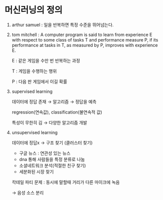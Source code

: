 # 머신러닝의 정의

1. arthur samuel : 일을 반복하면 특정 수준을 뛰어넘는다.

2. tom mitchell : A computer program is said to learn from experience E with respect to some class of tasks T and performance measure P, if its performance at tasks in T, as measured by P, improves with experience E.
    
    E : 같은 게임을 수만 번 반복하는 과정
    
    T : 게임을 수행하는 행위
    
    P  : 다음 판 게임에서 이길 확률
    

3. supervised learning
    
    데이터에 정답 존재 → 알고리즘 → 정답을 예측
    
    regression(연속값), classification(불연속적 값)
    
    특성이 무한히 김 → 다양한 알고리즘 개발
    
4. unsupervised learning
    
    데이터에 정답x → 구조 찾기 (클러스터 찾기)
    
    - 구글 뉴스 : 연관성 있는 뉴스
    - dna 통해 사람들을 특정 분류로 나눔
    - 소셜네트워크 분석(적절한 친구 찾기)
    - 세분화된 시장 찾기
    
    칵테일 파티 문제 : 동시에 말할때 거리가 다른 마이크에 녹음
    
    → 음성 소스 분리